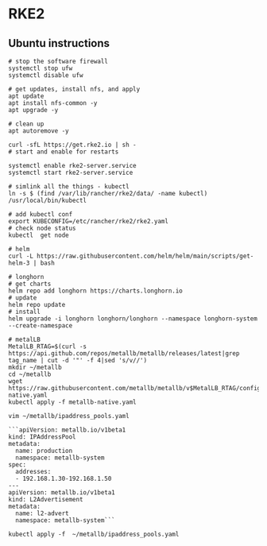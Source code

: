 # RKE2
## Ubuntu instructions

```
# stop the software firewall
systemctl stop ufw
systemctl disable ufw

# get updates, install nfs, and apply
apt update
apt install nfs-common -y
apt upgrade -y

# clean up
apt autoremove -y

curl -sfL https://get.rke2.io | sh -
# start and enable for restarts

systemctl enable rke2-server.service
systemctl start rke2-server.service

# simlink all the things - kubectl
ln -s $ (find /var/lib/rancher/rke2/data/ -name kubectl) /usr/local/bin/kubectl

# add kubectl conf
export KUBECONFIG=/etc/rancher/rke2/rke2.yaml
# check node status
kubectl  get node

# helm
curl -L https://raw.githubusercontent.com/helm/helm/main/scripts/get-helm-3 | bash

# longhorn
# get charts
helm repo add longhorn https://charts.longhorn.io
# update
helm repo update
# install
helm upgrade -i longhorn longhorn/longhorn --namespace longhorn-system --create-namespace

# metalLB
MetalLB_RTAG=$(curl -s https://api.github.com/repos/metallb/metallb/releases/latest|grep tag_name | cut -d '"' -f 4|sed 's/v//')
mkdir ~/metallb
cd ~/metallb
wget https://raw.githubusercontent.com/metallb/metallb/v$MetalLB_RTAG/config/manifests/metallb-native.yaml
kubectl apply -f metallb-native.yaml

vim ~/metallb/ipaddress_pools.yaml

```apiVersion: metallb.io/v1beta1
kind: IPAddressPool
metadata:
  name: production
  namespace: metallb-system
spec:
  addresses:
  - 192.168.1.30-192.168.1.50
---
apiVersion: metallb.io/v1beta1
kind: L2Advertisement
metadata:
  name: l2-advert
  namespace: metallb-system```
 
kubectl apply -f  ~/metallb/ipaddress_pools.yaml
```
